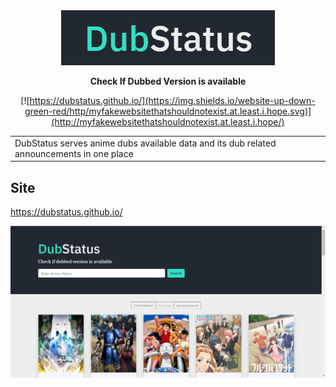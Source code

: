 <div align="center">
  <img alt="logo" src="https://github.com/dubstatus/dubstatus.github.io/blob/master/assets/logo.png"/>
  
  **Check If Dubbed Version is available**
  
  [![https://dubstatus.github.io/](https://img.shields.io/website-up-down-green-red/http/myfakewebsitethatshouldnotexist.at.least.i.hope.svg)](http://myfakewebsitethatshouldnotexist.at.least.i.hope/)
 <table>
<tr>
<td>
  DubStatus serves anime dubs available data and its dub related announcements in one place
</td>
</tr>
</table>
</div>

## Site
https://dubstatus.github.io/

![DubStatus demo](https://github.com/dubstatus/dubstatus.github.io/blob/master/assets/snapshot3.png)
